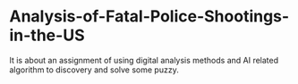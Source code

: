# Analysis-of-Fatal-Police-Shootings-in-the-US
It is about an assignment of using digital analysis methods and AI related algorithm to discovery and solve some puzzy.
